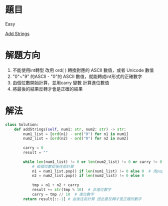 # 題目
Easy

[Add Strings](https://leetcode.com/problems/add-strings/)

# 解題方向
1. 不能使用int轉型 改用 ord( ) 轉換對應的 ASCII 數值，或者 Unicode 數值
2. "0"~"9" 的ASCII - "0"的 ASCII 數值，就能轉成int形式的正確數字
3. 由個位數開始計算，並用carry 變數 計算進位數值
4. 將最後的結果反轉才會是正確的結果

# 解法 

```python
class Solution:
    def addStrings(self, num1: str, num2: str) -> str:
        num1_list = [ord(n1) - ord("0") for n1 in num1]
        num2_list = [ord(n2) - ord("0") for n2 in num2]
        
        carry = 0
        result = ""
        
        while len(num1_list) != 0 or len(num2_list) != 0 or carry != 0:
            # 由個位數從後往前計算
            n1 = num1_list.pop() if len(num1_list) != 0 else 0  # 用pop 會從最後一位開始拋出
            n2 = num2_list.pop() if len(num2_list) != 0 else 0
            
            tmp = n1 + n2 + carry
            result += str(tmp % 10)  # 非進位數字
            carry = tmp // 10  # 進位數字
        return result[::-1] # 由後往前計算 因此要反轉才是正確的數字
```